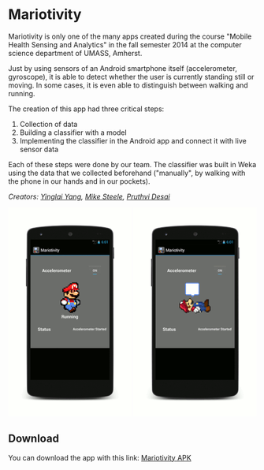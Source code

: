 Mariotivity
===========
Mariotivity is only one of the many apps created during the course "Mobile Health Sensing and Analytics" in the fall semester 2014 at the computer science department of UMASS, Amherst.

Just by using sensors of an Android smartphone itself (accelerometer, gyroscope), it is able to detect whether the user is currently standing still or moving. In some cases, it is even able to distinguish between walking and running.

The creation of this app had three critical steps:

1. Collection of data
2. Building a classifier with a model
3. Implementing the classifier in the Android app and connect it with live sensor data

Each of these steps were done by our team. The classifier was built in Weka using the data that we collected beforehand ("manually", by walking with the phone in our hands and in our pockets).

*Creators: [Yinglai Yang](https://de.linkedin.com/in/yinglaiyang), [Mike Steele](https://www.linkedin.com/in/mikesteeledev), [Pruthvi Desai](https://www.linkedin.com/in/pruthvi-desai-4ab5a742)*

![Screenshot 1](./screenshot1.gif)
![Screenshot 2](./screenshot2.gif)

Download
--------
You can download the app with this link: [Mariotivity APK](./app/build/outputs/apk/app-debug.apk?raw=true)
